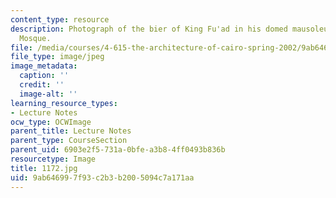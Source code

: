 ```yaml
---
content_type: resource
description: Photograph of the bier of King Fu'ad in his domed mausoleum in the Rifa'i
  Mosque.
file: /media/courses/4-615-the-architecture-of-cairo-spring-2002/9ab646997f93c2b3b2005094c7a171aa_1172.jpg
file_type: image/jpeg
image_metadata:
  caption: ''
  credit: ''
  image-alt: ''
learning_resource_types:
- Lecture Notes
ocw_type: OCWImage
parent_title: Lecture Notes
parent_type: CourseSection
parent_uid: 6903e2f5-731a-0bfe-a3b8-4ff0493b836b
resourcetype: Image
title: 1172.jpg
uid: 9ab64699-7f93-c2b3-b200-5094c7a171aa
---
```

